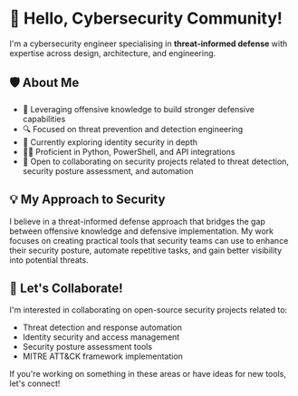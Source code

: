 # 👋 Hello, Cybersecurity Community!

I'm a cybersecurity engineer specialising in **threat-informed defense** with expertise across design, architecture, and engineering.

## 🛡️ About Me
- 🧠 Leveraging offensive knowledge to build stronger defensive capabilities
- 🔍 Focused on threat prevention and detection engineering
- 🌱 Currently exploring identity security in depth
- 👨‍💻 Proficient in Python, PowerShell, and API integrations
- 🤝 Open to collaborating on security projects related to threat detection, security posture assessment, and automation


## 💡 My Approach to Security
I believe in a threat-informed defense approach that bridges the gap between offensive knowledge and defensive implementation. My work focuses on creating practical tools that security teams can use to enhance their security posture, automate repetitive tasks, and gain better visibility into potential threats.

## 🤝 Let's Collaborate!
I'm interested in collaborating on open-source security projects related to:
- Threat detection and response automation
- Identity security and access management
- Security posture assessment tools
- MITRE ATT&CK framework implementation

If you're working on something in these areas or have ideas for new tools, let's connect!
